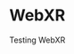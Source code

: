 # WebXR
Testing WebXR
<a rel='nofollow' href='https://www.qr-code-generator.com' border='0' style='cursor:default'></a><img src='https://chart.googleapis.com/chart?cht=qr&chl=https%3A%2F%2Ftmbrnr.github.io%2FWebXR%2Fworkshop%2Findex.html&chs=180x180&choe=UTF-8&chld=L|2' alt=''>
